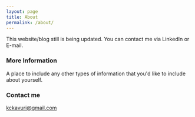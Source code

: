 ```yaml
---
layout: page
title: About
permalink: /about/
---
```

This website/blog still is being updated. You can contact me via LinkedIn or E-mail.

### More Information

A place to include any other types of information that you'd like to include about yourself.

### Contact me

[kckavuri@gmail.com](mailto:email@domain.com)
